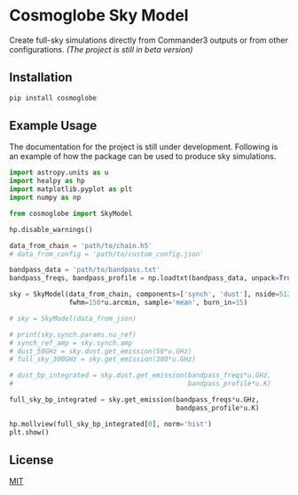 # Cosmoglobe Sky Model
Create full-sky simulations directly from Commander3 outputs or from other configurations. *(The project is still in beta version)*

## Installation
```bash
pip install cosmoglobe
```

## Example Usage
The documentation for the project is still under development. Following is 
an example of how the package can be used to produce sky simulations.

```python
import astropy.units as u
import healpy as hp
import matplotlib.pyplot as plt
import numpy as np

from cosmoglobe import SkyModel

hp.disable_warnings()

data_from_chain = 'path/to/chain.h5'
# data_from_config = 'path/to/custom_config.json'

bandpass_data = 'path/to/bandpass.txt'
bandpass_freqs, bandpass_profile = np.loadtxt(bandpass_data, unpack=True)

sky = SkyModel(data_from_chain, components=['synch', 'dust'], nside=512, 
               fwhm=150*u.arcmin, sample='mean', burn_in=15)

# sky = SkyModel(data_from_json)

# print(sky.synch.params.nu_ref)
# synch_ref_amp = sky.synch.amp
# dust_50GHz = sky.dust.get_emission(50*u.GHz)
# full_sky_300GHz = sky.get_emission(300*u.GHz)

# dust_bp_integrated = sky.dust.get_emission(bandpass_freqs*u.GHz, 
#                                            bandpass_profile*u.K)

full_sky_bp_integrated = sky.get_emission(bandpass_freqs*u.GHz, 
                                          bandpass_profile*u.K)

hp.mollview(full_sky_bp_integrated[0], norm='hist')
plt.show()
```

## License
[MIT](https://choosealicense.com/licenses/mit/)